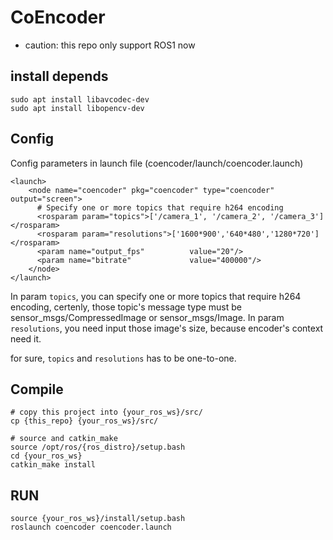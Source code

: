 # CoEncoder
* caution: this repo only support ROS1 now
## install depends
```
sudo apt install libavcodec-dev
sudo apt install libopencv-dev
```
## Config
Config parameters in launch file (coencoder/launch/coencoder.launch)
```
<launch>
    <node name="coencoder" pkg="coencoder" type="coencoder" output="screen">
      # Specify one or more topics that require h264 encoding
      <rosparam param="topics">['/camera_1', '/camera_2', '/camera_3']</rosparam>
      <rosparam param="resolutions">['1600*900','640*480','1280*720']</rosparam>
      <param name="output_fps"          value="20"/>
      <param name="bitrate"             value="400000"/>
    </node>
</launch>
```
In param `topics`, you can specify one or more topics that require h264 encoding, certenly, those topic's message type must be sensor_msgs/CompressedImage or sensor_msgs/Image.
In param `resolutions`, you need input those image's size, because encoder's context need it.

for sure, `topics` and `resolutions` has to be one-to-one.

## Compile
```
# copy this project into {your_ros_ws}/src/
cp {this_repo} {your_ros_ws}/src/

# source and catkin_make
source /opt/ros/{ros_distro}/setup.bash
cd {your_ros_ws}
catkin_make install
```

## RUN
```
source {your_ros_ws}/install/setup.bash
roslaunch coencoder coencoder.launch
```
